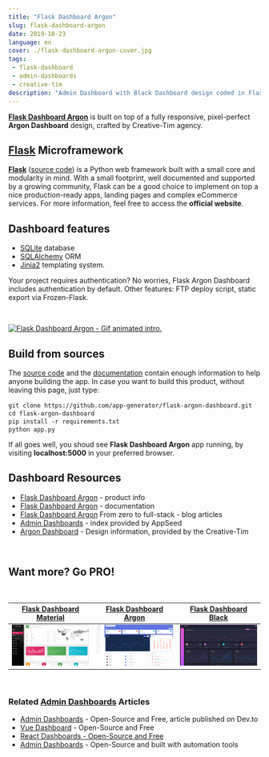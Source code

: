 ```yaml
---
title: "Flask Dashboard Argon"
slug: flask-dashboard-argon
date: 2019-10-23
language: en
cover: ./flask-dashboard-argon-cover.jpg
tags:
 - flask-dashboard
 - admin-dashboards
 - creative-tim
description: "Admin Dashboard with Black Dashboard design coded in Flask. Flask Dashboard Black use the latest state-of-the-art design provided by Creative-Tim."
---
```


**[Flask Dashboard Argon](https://appseed.us/admin-dashboards/flask-dashboard-argon)** is built on top of a fully responsive, pixel-perfect **Argon Dashboard** design, crafted by Creative-Tim agency. 

## [Flask](https://palletsprojects.com/p/flask/) Microframework

**[Flask](https://palletsprojects.com/p/flask/)** ([source code](https://github.com/pallets/flask)) is a Python web framework built with a small core and modularity in mind. With a small footprint, well documented and supported by a growing community, Flask can be a good choice to implement on top a nice production-ready apps, landing pages and complex eCommerce services. For more information, feel free to access the **official website**.

## Dashboard features

- [SQLite](https://www.sqlite.org/index.html) database 
- [SQLAlchemy](https://flask-sqlalchemy.palletsprojects.com/en/2.x/) ORM
- [Jinja2](http://jinja.pocoo.org/docs/2.10/) templating system. 

Your project requires authentication? No worries, Flask Argon Dashboard includes authentication by default. 
Other features: FTP deploy script, static export via Frozen-Flask.

<br />

[![Flask Dashboard Argon - Gif animated intro.](https://raw.githubusercontent.com/app-generator/flask-argon-dashboard/master/screenshots/flask-argon-dashboard-intro.gif)](https://www.youtube.com/watch?v=G1AqZo1CO2M "Flask Dashboard Argon")

## Build from sources

The [source code](https://github.com/app-generator/flask-argon-dashboard/) and the [documentation](https://docs.appseed.us/admin-dashboards/flask-dashboard-argon/) contain enough information to help anyone building the app. 
In case you want to build this product, without leaving this page, just type: 

```
git clone https://github.com/app-generator/flask-argon-dashboard.git 
cd flask-argon-dashboard 
pip install -r requirements.txt 
python app.py 
```

If all goes well, you shoud see **Flask Dashboard Argon** app running, by visiting **localhost:5000** in your preferred browser. 

## Dashboard Resources

 - [Flask Dashboard Argon](https://appseed.us/admin-dashboards/flask-dashboard-argon) - product info
 - [Flask Dashboard Argon](https://docs.appseed.us/admin-dashboards/flask-dashboard-argon/) - documentation
 - [Flask Dashboard Argon](https://blog.appseed.us/flask-dashboard-argon-zero-to-full-stack/) From zero to full-stack - blog articles
 - [Admin Dashboards](https://appseed.us/admin-dashboards) - index provided by AppSeed
 - [Argon Dashboard](https://www.creative-tim.com/product/argon-dashboard) - Design information, provided by the Creative-Tim  

<br />

## Want more? Go PRO!

<br />

| [Flask Dashboard Material](https://appseed.us/admin-dashboards/flask-dashboard-material-pro) | [Flask Dashboard Argon](https://appseed.us/admin-dashboards/flask-dashboard-argon-pro) | [Flask Dashboard Black](https://appseed.us/admin-dashboards/flask-dashboard-black-pro) |
| --- | --- | --- |
| [![Flask Dashboard Material PRO](https://raw.githubusercontent.com/app-generator/static/master/products/flask-dashboard-material-pro-intro.gif)](https://appseed.us/admin-dashboards/flask-dashboard-material-pro)  | [![Flask Dashboard Argon PRO](https://raw.githubusercontent.com/app-generator/static/master/products/flask-dashboard-argon-pro-intro.gif)](https://appseed.us/admin-dashboards/flask-dashboard-argon-pro) | [![Flask Dashboard Black PRO](https://raw.githubusercontent.com/app-generator/static/master/products/flask-dashboard-black-pro-intro.gif)](https://appseed.us/admin-dashboards/flask-dashboard-black-pro)

<br />

### Related [Admin Dashboards](https://appseed.us/admin-dashboards/) Articles

- [Admin Dashboards](https://dev.to/sm0ke/admin-dashboards-open-source-and-free-4aep) - Open-Source and Free, article published on Dev.to
- [Vue Dashboard](https://dev.to/sm0ke/vue-dashboard-open-source-apps-1gd1) - Open-Source and Free
- [React Dashboards - Open-Source and Free](https://dev.to/sm0ke/react-dashboards-open-source-apps-1c7j)
- [Admin Dashboards](https://blog.appseed.us/admin-dashboards-open-source-built-with-automation-tools/) - Open-Source and built with automation tools
